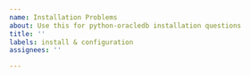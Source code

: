 ```yaml
---
name: Installation Problems
about: Use this for python-oracledb installation questions
title: ''
labels: install & configuration
assignees: ''

---
```


<!--

Please start a discussion at https://github.com/oracle/python-oracledb/discussions instead of creating an Issue.

Give as much background information as possible: versions, runnable code, all SQL to create tables etc.

But first Review:

    - the Installation Instructions: https://python-oracledb.readthedocs.io/en/latest/user_guide/installation.html

    - the troubleshooting tips: https://python-oracledb.readthedocs.io/en/latest/user_guide/installation.html#troubleshooting

-->
